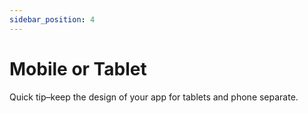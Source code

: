 ```yaml
---
sidebar_position: 4
---
```


# Mobile or Tablet 

Quick tip–keep the design of your app for tablets and phone separate. 
